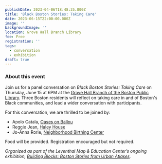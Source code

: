 ```yaml
---
publishDate: 2023-04-06T18:48:35.000Z
title: 'Black Boston Stories: Taking Care'
date: 2023-06-15T22:00:00.000Z
image: ''
backgroundImage: ''
location: Grove Hall Branch Library
fee: Free
registration: ''
tags:
  - conversation
  - exhibition
draft: true
---
```


### About this event

Join us for a panel conversation on *Black Boston Stories: Taking Care* on Thursday, June 15 at 6PM at the [Grove Hall Branch of the Boston Public Library](https://www.bpl.org/locations/grove-hall/). Three Boston residents will reflect on taking care in and of Boston's Black communities, and lead a wider conversation with participants.

For this conversation, we are thrilled to be joined by:

* Apolo Catala, [Oases on Ballou](chrome-extension://efaidnbmnnnibpcajpcglclefindmkaj/https://www.thecarrotproject.org/wp-content/uploads/2021/03/Oasis_Client_Update_2020.8691901.pdf)
* Reggie Jean, [Haley House](https://haleyhouse.org/)
* Jo-Anna Rorie, [Neighborhood Birthing Center](https://neighborhoodbirthcenter.org/)

Food will be provided. Registration encouraged but not required.

*Organized as part of the Leventhal Map & Education Center’s ongoing exhibition, [Building Blocks: Boston Stories from Urban Atlases](https://www.leventhalmap.org/about/press-releases/new-exhibition-building-blocks-boston-stories-from-urban-atlases-opens-at-leventhal-map-education-center-january-13-2023-1/).*
